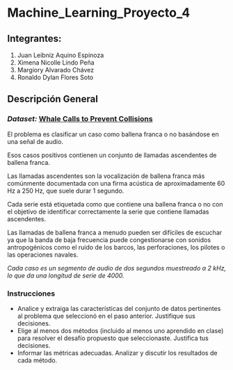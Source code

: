 # Machine_Learning_Proyecto_4

## **Integrantes:**

1. Juan Leibniz Aquino Espinoza
2. Ximena Nicolle Lindo Peña
3. Margiory Alvarado Chávez
4. Ronaldo Dylan Flores Soto

## **Descripción General**

### **_Dataset:_** [Whale Calls to Prevent Collisions](https://www.kaggle.com/competitions/project-4-whale-calls-2024-2/overview "Project 4: Whale Calls 2024-2")

El problema es clasificar un caso como ballena franca o no basándose en una señal de audio.

Esos casos positivos contienen un conjunto de llamadas ascendentes de ballena franca.

Las llamadas ascendentes son la vocalización de ballena franca más comúnmente documentada con una firma acústica de aproximadamente 60 Hz a 250 Hz, que suele durar 1 segundo.

Cada serie está etiquetada como que contiene una ballena franca o no con el objetivo de identificar correctamente la serie que contiene llamadas ascendentes.

Las llamadas de ballena franca a menudo pueden ser difíciles de escuchar ya que la banda de baja frecuencia puede congestionarse con sonidos antropogénicos como el ruido de los barcos, las perforaciones, los pilotes o las operaciones navales.

_Cada caso es un segmento de audio de dos segundos muestreado a 2 kHz, lo que da una longitud de serie de 4000._

### **Instrucciones**

- Analice y extraiga las características del conjunto de datos pertinentes al problema que seleccionó en el paso anterior. Justifique sus decisiones.
- Elige al menos dos métodos (incluido al menos uno aprendido en clase) para resolver el desafío propuesto que seleccionaste. Justifica tus decisiones.
- Informar las métricas adecuadas. Analizar y discutir los resultados de cada método.
